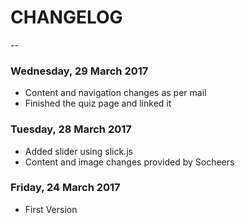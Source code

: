 # CHANGELOG
--

### Wednesday, 29 March 2017
- Content and navigation changes as per mail
- Finished the quiz page and linked it

### Tuesday, 28 March 2017
- Added slider using slick.js
- Content and image changes provided by Socheers

### Friday, 24 March 2017
- First Version